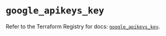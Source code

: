 # `google_apikeys_key`

Refer to the Terraform Registry for docs: [`google_apikeys_key`](https://registry.terraform.io/providers/hashicorp/google-beta/6.29.0/docs/resources/google_apikeys_key).
